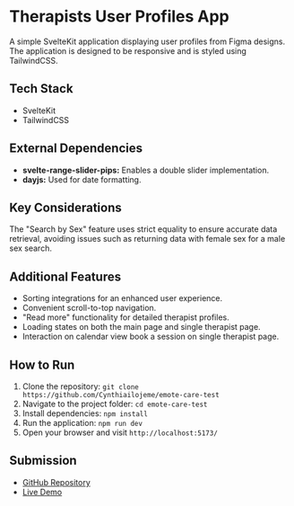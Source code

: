 # Therapists User Profiles App
A simple SvelteKit application displaying user profiles from Figma designs. The application is designed to be responsive and is styled using TailwindCSS.

## Tech Stack
- SvelteKit
- TailwindCSS

## External Dependencies
- **svelte-range-slider-pips:** Enables a double slider implementation.
- **dayjs:** Used for date formatting.

## Key Considerations
The "Search by Sex" feature uses strict equality to ensure accurate data retrieval, avoiding issues such as returning data with female sex for a male sex search.

## Additional Features
- Sorting integrations for an enhanced user experience.
- Convenient scroll-to-top navigation.
- "Read more" functionality for detailed therapist profiles.
- Loading states on both the main page and single therapist page.
- Interaction on calendar view book a session on single therapist page. 

## How to Run
1. Clone the repository: `git clone https://github.com/Cynthiailojeme/emote-care-test`
2. Navigate to the project folder: `cd emote-care-test`
3. Install dependencies: `npm install`
4. Run the application: `npm run dev`
5. Open your browser and visit `http://localhost:5173/`

## Submission
- [GitHub Repository](https://github.com/Cynthiailojeme/emote-care-test)
- [Live Demo](https://cynthia-emote-care-test.vercel.app/)
